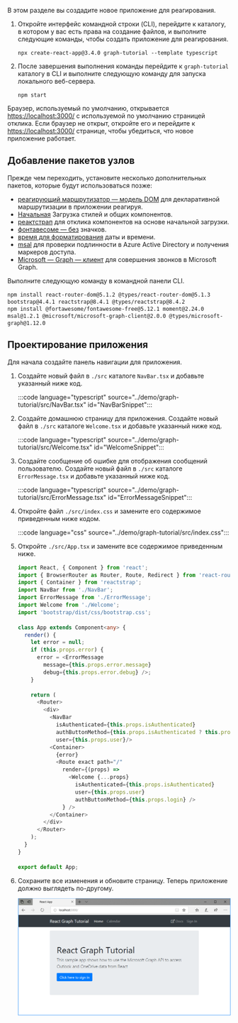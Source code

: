 <!-- markdownlint-disable MD002 MD041 -->

В этом разделе вы создадите новое приложение для реагирования.

1. Откройте интерфейс командной строки (CLI), перейдите к каталогу, в котором у вас есть права на создание файлов, и выполните следующие команды, чтобы создать приложение для реагирования.

    ```Shell
    npx create-react-app@3.4.0 graph-tutorial --template typescript
    ```

1. После завершения выполнения команды перейдите к `graph-tutorial` каталогу в CLI и выполните следующую команду для запуска локального веб-сервера.

    ```Shell
    npm start
    ```

Браузер, используемый по умолчанию, открывается [https://localhost:3000/](https://localhost:3000) с используемой по умолчанию страницей отклика. Если браузер не открыт, откройте его и перейдите к [https://localhost:3000/](https://localhost:3000) странице, чтобы убедиться, что новое приложение работает.

## <a name="add-node-packages"></a>Добавление пакетов узлов

Прежде чем переходить, установите несколько дополнительных пакетов, которые будут использоваться позже:

- [реагирующий маршрутизатор — модель DOM](https://github.com/ReactTraining/react-router) для декларативной маршрутизации в приложении реагируя.
- [Начальная](https://github.com/twbs/bootstrap) Загрузка стилей и общих компонентов.
- [реактстрап](https://github.com/reactstrap/reactstrap) для отклика компонентов на основе начальной загрузки.
- [фонтавесоме — без](https://github.com/FortAwesome/Font-Awesome) значков.
- [время для форматирования](https://github.com/moment/moment) даты и времени.
- [msal](https://github.com/AzureAD/microsoft-authentication-library-for-js) для проверки подлинности в Azure Active Directory и получения маркеров доступа.
- [Microsoft — Graph — клиент](https://github.com/microsoftgraph/msgraph-sdk-javascript) для совершения звонков в Microsoft Graph.

Выполните следующую команду в командной панели CLI.

```Shell
npm install react-router-dom@5.1.2 @types/react-router-dom@5.1.3 bootstrap@4.4.1 reactstrap@8.4.1 @types/reactstrap@8.4.2
npm install @fortawesome/fontawesome-free@5.12.1 moment@2.24.0 msal@1.2.1 @microsoft/microsoft-graph-client@2.0.0 @types/microsoft-graph@1.12.0
```

## <a name="design-the-app"></a>Проектирование приложения

Для начала создайте панель навигации для приложения.

1. Создайте новый файл в `./src` каталоге `NavBar.tsx` и добавьте указанный ниже код.

    :::code language="typescript" source="../demo/graph-tutorial/src/NavBar.tsx" id="NavBarSnippet":::

1. Создайте домашнюю страницу для приложения. Создайте новый файл в `./src` каталоге `Welcome.tsx` и добавьте указанный ниже код.

    :::code language="typescript" source="../demo/graph-tutorial/src/Welcome.tsx" id="WelcomeSnippet":::

1. Создайте сообщение об ошибке для отображения сообщений пользователю. Создайте новый файл в `./src` каталоге `ErrorMessage.tsx` и добавьте указанный ниже код.

    :::code language="typescript" source="../demo/graph-tutorial/src/ErrorMessage.tsx" id="ErrorMessageSnippet":::

1. Откройте файл `./src/index.css` и замените его содержимое приведенным ниже кодом.

    :::code language="css" source="../demo/graph-tutorial/src/index.css":::

1. Откройте `./src/App.tsx` и замените все содержимое приведенным ниже.

    ```typescript
    import React, { Component } from 'react';
    import { BrowserRouter as Router, Route, Redirect } from 'react-router-dom';
    import { Container } from 'reactstrap';
    import NavBar from './NavBar';
    import ErrorMessage from './ErrorMessage';
    import Welcome from './Welcome';
    import 'bootstrap/dist/css/bootstrap.css';

    class App extends Component<any> {
      render() {
        let error = null;
        if (this.props.error) {
          error = <ErrorMessage
            message={this.props.error.message}
            debug={this.props.error.debug} />;
        }

        return (
          <Router>
            <div>
              <NavBar
                isAuthenticated={this.props.isAuthenticated}
                authButtonMethod={this.props.isAuthenticated ? this.props.logout : this.props.login}
                user={this.props.user}/>
              <Container>
                {error}
                <Route exact path="/"
                  render={(props) =>
                    <Welcome {...props}
                      isAuthenticated={this.props.isAuthenticated}
                      user={this.props.user}
                      authButtonMethod={this.props.login} />
                  } />
              </Container>
            </div>
          </Router>
        );
      }
    }

    export default App;
    ```

1. Сохраните все изменения и обновите страницу. Теперь приложение должно выглядеть по-другому.

    ![Снимок экрана с переработанной домашней страницей](images/create-app-01.png)
